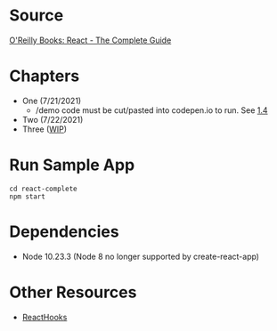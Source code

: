 # Source
[O'Reilly Books: React - The Complete Guide](https://learning.oreilly.com/videos/react-the/9781789132229/)

# Chapters
* One (7/21/2021)
  * /demo code must be cut/pasted into codepen.io to run. See [1.4](https://learning.oreilly.com/videos/react-the-complete/9781789132229/9781789132229-video1_4/)
* Two (7/22/2021)
* Three ([WIP](https://learning.oreilly.com/videos/react-the-complete/9781789132229/9781789132229-video3_16/))

# Run Sample App
```
cd react-complete
npm start
```

# Dependencies
* Node 10.23.3 (Node 8 no longer supported by create-react-app)

# Other Resources
* [ReactHooks](https://medium.com/capbase-engineering/react-hooks-is-the-functional-paradise-youve-been-waiting-for-994e53f65f94)
